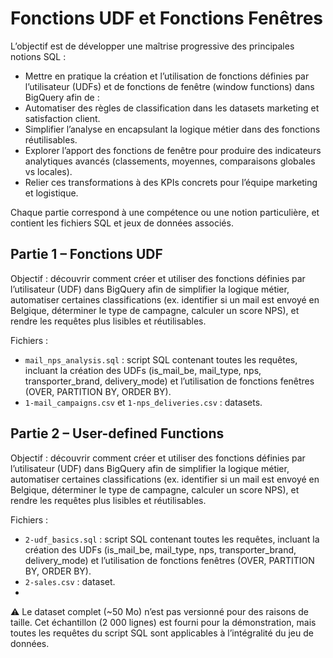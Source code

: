 # Fonctions UDF et Fonctions Fenêtres

L’objectif est de développer une maîtrise progressive des principales notions SQL :
- Mettre en pratique la création et l’utilisation de fonctions définies par l’utilisateur (UDFs) et de fonctions de fenêtre (window functions) dans BigQuery afin de :
- Automatiser des règles de classification dans les datasets marketing et satisfaction client.
- Simplifier l’analyse en encapsulant la logique métier dans des fonctions réutilisables.
- Explorer l’apport des fonctions de fenêtre pour produire des indicateurs analytiques avancés (classements, moyennes, comparaisons globales vs locales).
- Relier ces transformations à des KPIs concrets pour l’équipe marketing et logistique.

Chaque partie correspond à une compétence ou une notion particulière, et contient les fichiers SQL et jeux de données associés.

## Partie 1 – Fonctions UDF

Objectif : découvrir comment créer et utiliser des fonctions définies par l’utilisateur (UDF) dans BigQuery afin de simplifier la logique métier, automatiser certaines classifications (ex. identifier si un mail est envoyé en Belgique, déterminer le type de campagne, calculer un score NPS), et rendre les requêtes plus lisibles et réutilisables.

Fichiers :
- `mail_nps_analysis.sql` : script SQL contenant toutes les requêtes, incluant la création des UDFs (is_mail_be, mail_type, nps, transporter_brand, delivery_mode) et l’utilisation de fonctions fenêtres (OVER, PARTITION BY, ORDER BY).
- `1-mail_campaigns.csv` et `1-nps_deliveries.csv` : datasets.

## Partie 2 – User-defined Functions

Objectif : découvrir comment créer et utiliser des fonctions définies par l’utilisateur (UDF) dans BigQuery afin de simplifier la logique métier, automatiser certaines classifications (ex. identifier si un mail est envoyé en Belgique, déterminer le type de campagne, calculer un score NPS), et rendre les requêtes plus lisibles et réutilisables.

Fichiers :
- `2-udf_basics.sql` : script SQL contenant toutes les requêtes, incluant la création des UDFs (is_mail_be, mail_type, nps, transporter_brand, delivery_mode) et l’utilisation de fonctions fenêtres (OVER, PARTITION BY, ORDER BY).
- `2-sales.csv` : dataset.
- 
⚠️ Le dataset complet (~50 Mo) n’est pas versionné pour des raisons de taille. Cet échantillon (2 000 lignes) est fourni pour la démonstration, mais toutes les requêtes du script SQL sont applicables à l’intégralité du jeu de données.
